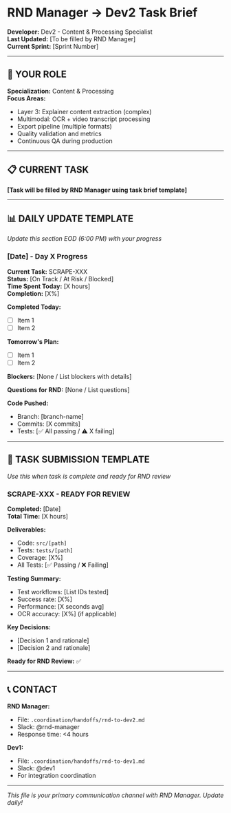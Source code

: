 # RND Manager → Dev2 Task Brief

**Developer:** Dev2 - Content & Processing Specialist  
**Last Updated:** [To be filled by RND Manager]  
**Current Sprint:** [Sprint Number]

---

## 🎯 YOUR ROLE

**Specialization:** Content & Processing  
**Focus Areas:**
- Layer 3: Explainer content extraction (complex)
- Multimodal: OCR + video transcript processing
- Export pipeline (multiple formats)
- Quality validation and metrics
- Continuous QA during production

---

## 📋 CURRENT TASK

**[Task will be filled by RND Manager using task brief template]**

---

## 📊 DAILY UPDATE TEMPLATE

*Update this section EOD (6:00 PM) with your progress*

### **[Date] - Day X Progress**

**Current Task:** SCRAPE-XXX  
**Status:** [On Track / At Risk / Blocked]  
**Time Spent Today:** [X hours]  
**Completion:** [X%]

**Completed Today:**
- [ ] Item 1
- [ ] Item 2

**Tomorrow's Plan:**
- [ ] Item 1
- [ ] Item 2

**Blockers:**
[None / List blockers with details]

**Questions for RND:**
[None / List questions]

**Code Pushed:**
- Branch: [branch-name]
- Commits: [X commits]
- Tests: [✅ All passing / ⚠️ X failing]

---

## 🔄 TASK SUBMISSION TEMPLATE

*Use this when task is complete and ready for RND review*

### **SCRAPE-XXX - READY FOR REVIEW**

**Completed:** [Date]  
**Total Time:** [X hours]

**Deliverables:**
- Code: `src/[path]`
- Tests: `tests/[path]`
- Coverage: [X%]
- All Tests: [✅ Passing / ❌ Failing]

**Testing Summary:**
- Test workflows: [List IDs tested]
- Success rate: [X%]
- Performance: [X seconds avg]
- OCR accuracy: [X%] (if applicable)

**Key Decisions:**
- [Decision 1 and rationale]
- [Decision 2 and rationale]

**Ready for RND Review:** ✅

---

## 📞 CONTACT

**RND Manager:**
- File: `.coordination/handoffs/rnd-to-dev2.md`
- Slack: @rnd-manager
- Response time: <4 hours

**Dev1:**
- File: `.coordination/handoffs/rnd-to-dev1.md`
- Slack: @dev1
- For integration coordination

---

*This file is your primary communication channel with RND Manager. Update daily!*
